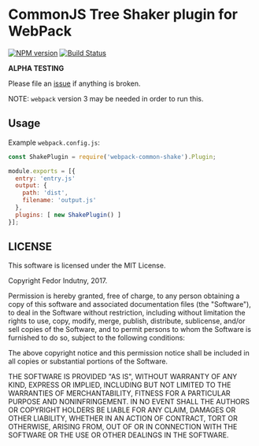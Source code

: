 # CommonJS Tree Shaker plugin for WebPack
[![NPM version](https://badge.fury.io/js/webpack-common-shake.svg)](http://badge.fury.io/js/webpack-common-shake)
[![Build Status](https://secure.travis-ci.org/indutny/webpack-common-shake.svg)](http://travis-ci.org/indutny/webpack-common-shake)

**ALPHA TESTING**

Please file an [issue][0] if anything is broken.

NOTE: `webpack` version 3 may be needed in order to run this.

## Usage

Example `webpack.config.js`:
```js
const ShakePlugin = require('webpack-common-shake').Plugin;

module.exports = [{
  entry: 'entry.js'
  output: {
    path: 'dist',
    filename: 'output.js'
  },
  plugins: [ new ShakePlugin() ]
}];
```

## LICENSE

This software is licensed under the MIT License.

Copyright Fedor Indutny, 2017.

Permission is hereby granted, free of charge, to any person obtaining a
copy of this software and associated documentation files (the
"Software"), to deal in the Software without restriction, including
without limitation the rights to use, copy, modify, merge, publish,
distribute, sublicense, and/or sell copies of the Software, and to permit
persons to whom the Software is furnished to do so, subject to the
following conditions:

The above copyright notice and this permission notice shall be included
in all copies or substantial portions of the Software.

THE SOFTWARE IS PROVIDED "AS IS", WITHOUT WARRANTY OF ANY KIND, EXPRESS
OR IMPLIED, INCLUDING BUT NOT LIMITED TO THE WARRANTIES OF
MERCHANTABILITY, FITNESS FOR A PARTICULAR PURPOSE AND NONINFRINGEMENT. IN
NO EVENT SHALL THE AUTHORS OR COPYRIGHT HOLDERS BE LIABLE FOR ANY CLAIM,
DAMAGES OR OTHER LIABILITY, WHETHER IN AN ACTION OF CONTRACT, TORT OR
OTHERWISE, ARISING FROM, OUT OF OR IN CONNECTION WITH THE SOFTWARE OR THE
USE OR OTHER DEALINGS IN THE SOFTWARE.

[0]: https://github.com/indutny/webpack-common-shake/issues
